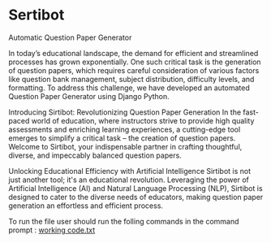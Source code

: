 # Sertibot
Automatic Question Paper Generator

In today’s educational landscape, the demand for efficient and streamlined processes has grown exponentially. One such critical task is the generation of question papers, which requires careful consideration of various factors like question bank management, subject distribution, difficulty levels, and formatting. To address this challenge, we have developed an automated Question Paper Generator using Django Python. 

Introducing Sirtibot: Revolutionizing Question Paper Generation
In the fast-paced world of education, where instructors strive to provide high quality assessments and enriching learning experiences, a cutting-edge tool emerges to simplify a critical task – the creation of question papers. 
Welcome to Sirtibot, your indispensable partner in crafting thoughtful, diverse, and impeccably balanced question papers.

Unlocking Educational Efficiency with Artificial Intelligence
Sirtibot is not just another tool; it's an educational revolution. Leveraging the power of Artificial Intelligence (AI) and Natural Language Processing (NLP), Sirtibot is designed to cater to the diverse needs of educators, making question paper generation an effortless and efficient process.



To run the file user should run the folling commands in the command prompt : 
[working code.txt](https://github.com/Masontysom/sertibot/files/12785192/working.code.txt)
